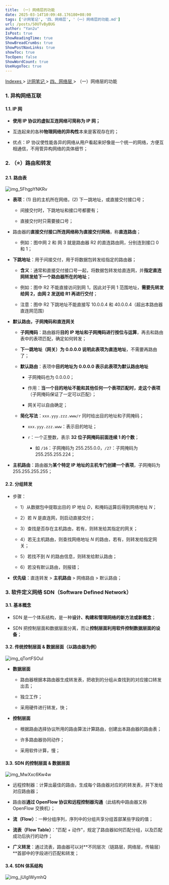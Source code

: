 ```yaml
---
title: （一）网络层的功能
date: 2025-03-14T10:09:48.176180+08:00
tags: ['计网笔记', '四、网络层', '（一）网络层的功能.md']
url: /posts/S0UTvByBUG
author: "Yan2u"
IsPost: true
ShowReadingTime: true
ShowBreadCrumbs: true
ShowPostNavLinks: true
showToc: true
TocOpen: false
ShowWordCount: true
UseHugoToc: true
---
```


<a href="/notes408/chapters_index"> Indexes </a> > <a href="/notes408/indexes/xIRy1MDUIU"> 计网笔记 </a> > <a href="/notes408/indexes/KBqa1knYFw"> 四、网络层 </a> > （一）网络层的功能

### 1. 异构网络互联

#### 1.1. IP 网

- **使用 IP 协议的虚拟互连网络可简称为 IP 网；**

- 互连起来的各种**物理网络的异构性**本来是客观存在的；

- 优点：IP 协议使性能各异的网络从用户看起来好像是一个统一的网络，方便互相通信，不用管异构网络的具体细节；

### 2. （⭐）路由和转发

#### 2.1. 路由表

![img_5FhgpYNKRv](https://cloudflare-imgbed-ajc.pages.dev/file/1741871444706_5FhgpYNKRv.png)

- **表项**：(1) 目的主机所在网络，(2) 下一跳地址，或直接交付接口号；

	- 间接交付时，下跳地址和接口号都要有；

	- 直接交付时只需要接口号；

- 路由器的**直接交付接口所连网络称为直接交付网络**，称**直连路由**；

	- 例如：图中网 2 和 网 3 就是路由器 R2 的直连路由网，分别连到接口 0 和 1；

- **下跳地址**：用于间接交付，用于将数据包转发给指定的路由器；

	- **含义**：通常和直接交付接口号一起，将数据包转发给直连网，并**指定直连网转发给下一个路由器所在的地址**；

	- 例如：图中 R2 不能直接访问到网 1，因此对于网 1 范围地址，**需要先转发给网 2，由网 2 发送给 R1 再进行交付**；

	- 注意：图中 R2 下跳地址不能直接写 10.0.0.4 和 40.0.0.4（超出本路由器直连网范围）

- **默认路由，子网掩码和直连网关**

	- **子网掩码**：路由器将**目的 IP 地址和子网掩码进行按位与运算**，再去和路由表中的表项匹配，确定如何转发；

	- **下一跳地址（网关）为 0.0.0.0 说明此表项为直连地址**，不需要再路由了；

	- **默认路由**：表项中**目的地址为 0.0.0.0 表示此表项为默认路由地址**

		- 子网掩码也为 0.0.0.0；

		- 作用：**当一个目的地址不能和其他任何一个表项匹配时，走这个表项**（子网掩码保证了一定可以匹配）；

		- 网关可以自由确定；

	- **简化写法**：`xxx.yyy.zzz.www/r`  同时给出目的地址和子网掩码；

		- `xxx.yyy.zzz.www`：表示目的地址；

		- `r`：一个正整数，表示 **32 位子网掩码前面连续 1 的个数**；

			- 如 `/16`：子网掩码为 255.255.0.0，`/27`：子网掩码为 255.255.255.224；

- **主机路由**：路由器为**某个特定 IP 地址的主机专门创建一个表项**，子网掩码为 255.255.255.255；

#### 2.2. 分组转发

- 步骤：

	- 1）从数据包中提取出目的 IP 地址 $D$，和掩码运算后得到网络地址 $N$；

	- 2）若 $N$ 是直连网，则启动直接交付；

	- 3）查找是否存在主机路由，若有，则转发给其指定的网关；

	- 4）若无主机路由，则查找网络地址 $N$ 的路由，若有，则转发给指定网关；

	- 5）若找不到 $N$ 的路由信息，则转发给默认路由；

	- 6）若没有默认路由，则报错；

- **优先级**：直连转发 > **主机路由** > 网络路由 > 默认路由；

### 3. 软件定义网络 SDN（Software Defined Network）

#### 3.1. 基本概念

- SDN 是一个体系结构，是一种**设计、构建和管理网络的新方法或新概念**；

- SDN 把控制层面和数据层面分离，而让**控制层面利用软件控制数据层面的设备**；

#### 3.2. 传统控制层面 & 数据层面（以路由器为例）

![img_qTortFSOul](https://cloudflare-imgbed-ajc.pages.dev/file/1741871453768_qTortFSOul.png)

- **数据层面**

	- 路由器根据本路由器生成转发表，把收到的分组从查找到的对应接口转发出去；

	- 独立工作；

	- 采用硬件进行转发，快；

- **控制层面**

	- 根据路由选择协议所用的路由算法计算路由，创建出本路由器的路由表；

	- 许多路由器协同动作；

	- 采用软件计算，慢；

#### 3.3. SDN 的控制层面 & 数据层面

![img_MwXxc6Kw4w](https://cloudflare-imgbed-ajc.pages.dev/file/1741871465085_MwXxc6Kw4w.png)

- 远程控制器：计算出最佳的路由，生成每个路由器对应的的转发表，并下发给对应路由器；

- 路由器**通过 OpenFlow 协议和远程控制器沟通**（此结构中路由器又称 OpenFlow 交换机）；

- **流（Flow）**：一种分组序列，序列中的分组共享分组首部某些字段的值；

- **流表（Flow Table）**："匹配 + 动作"，规定了路由器如何匹配分组，以及匹配成功后执行的动作；

- **广义转发**：通过流表，路由器可以对**不同层次（链路层，网络层，传输层）**首部中的字段进行匹配和转发；

#### 3.4. SDN 体系结构

![img_jUlgIWymhQ](https://cloudflare-imgbed-ajc.pages.dev/file/1741871465185_jUlgIWymhQ.png)

